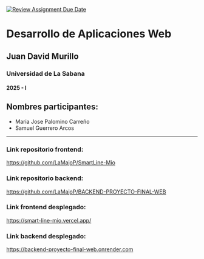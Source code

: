 [![Review Assignment Due Date](https://classroom.github.com/assets/deadline-readme-button-22041afd0340ce965d47ae6ef1cefeee28c7c493a6346c4f15d667ab976d596c.svg)](https://classroom.github.com/a/rwvtBPU9)
# Desarrollo de Aplicaciones Web
## Juan David Murillo
### Universidad de La Sabana
#### 2025 - I

## Nombres participantes:
- Maria Jose Palomino Carreño
- Samuel Guerrero Arcos
---------------
### Link repositorio frontend: 
https://github.com/LaMajoP/SmartLine-Mio
### Link repositorio backend: 
https://github.com/LaMajoP/BACKEND-PROYECTO-FINAL-WEB
### Link frontend desplegado:
https://smart-line-mio.vercel.app/
### Link backend desplegado:
https://backend-proyecto-final-web.onrender.com
